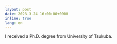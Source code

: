 ```yaml
---
layout: post
date: 2023-3-24 16:00:00+0900
inline: true
lang: en
---
```


I received a Ph.D. degree from University of Tsukuba.